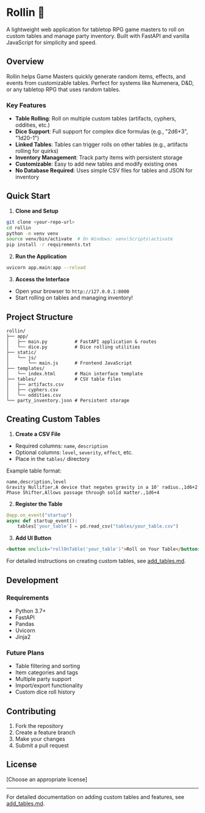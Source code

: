 # Rollin 🎲

A lightweight web application for tabletop RPG game masters to roll on custom tables and manage party inventory. Built with FastAPI and vanilla JavaScript for simplicity and speed.

## Overview

Rollin helps Game Masters quickly generate random items, effects, and events from customizable tables. Perfect for systems like Numenera, D&D, or any tabletop RPG that uses random tables.

### Key Features

- **Table Rolling**: Roll on multiple custom tables (artifacts, cyphers, oddities, etc.)
- **Dice Support**: Full support for complex dice formulas (e.g., "2d6+3", "1d20-1")
- **Linked Tables**: Tables can trigger rolls on other tables (e.g., artifacts rolling for quirks)
- **Inventory Management**: Track party items with persistent storage
- **Customizable**: Easy to add new tables and modify existing ones
- **No Database Required**: Uses simple CSV files for tables and JSON for inventory

## Quick Start

1. **Clone and Setup**
```bash
git clone <your-repo-url>
cd rollin
python -m venv venv
source venv/bin/activate  # On Windows: venv\Scripts\activate
pip install -r requirements.txt
```

2. **Run the Application**
```bash
uvicorn app.main:app --reload
```

3. **Access the Interface**
- Open your browser to `http://127.0.0.1:8000`
- Start rolling on tables and managing inventory!

## Project Structure

```
rollin/
├── app/
│   ├── main.py          # FastAPI application & routes
│   └── dice.py          # Dice rolling utilities
├── static/
│   └── js/
│       └── main.js      # Frontend JavaScript
├── templates/
│   └── index.html       # Main interface template
├── tables/              # CSV table files
│   ├── artifacts.csv
│   ├── cyphers.csv
│   └── oddities.csv
└── party_inventory.json # Persistent storage
```

## Creating Custom Tables

1. **Create a CSV File**
- Required columns: `name`, `description`
- Optional columns: `level`, `severity`, `effect`, etc.
- Place in the `tables/` directory

Example table format:
```csv
name,description,level
Gravity Nullifier,A device that negates gravity in a 10' radius.,1d6+2
Phase Shifter,Allows passage through solid matter.,1d6+4
```

2. **Register the Table**
```python
@app.on_event("startup")
async def startup_event():
    tables['your_table'] = pd.read_csv("tables/your_table.csv")
```

3. **Add UI Button**
```html
<button onclick="rollOnTable('your_table')">Roll on Your Table</button>
```

For detailed instructions on creating custom tables, see [add_tables.md](add_tables.md).

## Development

### Requirements
- Python 3.7+
- FastAPI
- Pandas
- Uvicorn
- Jinja2

### Future Plans
- Table filtering and sorting
- Item categories and tags
- Multiple party support
- Import/export functionality
- Custom dice roll history

## Contributing

1. Fork the repository
2. Create a feature branch
3. Make your changes
4. Submit a pull request

## License

[Choose an appropriate license]

---

For detailed documentation on adding custom tables and features, see [add_tables.md](add_tables.md).
